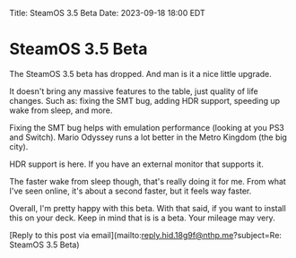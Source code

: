 Title: SteamOS 3.5 Beta
Date: 2023-09-18 18:00 EDT

# SteamOS 3.5 Beta

The SteamOS 3.5 beta has dropped. And man is it a nice little upgrade.

It doesn't bring any massive features to the table, just quality of life changes. Such as: fixing the SMT bug, adding HDR support, speeding up wake from sleep, and more.

Fixing the SMT bug helps with emulation performance (looking at you PS3 and Switch). Mario Odyssey runs a lot better in the Metro Kingdom (the big city).

HDR support is here. If you have an external monitor that supports it.

The faster wake from sleep though, that's really doing it for me. From what I've seen online, it's about a second faster, but it feels way faster. 

Overall, I'm pretty happy with this beta. With that said, if you want to install this on your deck. Keep in mind that is is a beta. Your mileage may very.

[Reply to this post via email](mailto:reply.hid.18g9f@nthp.me?subject=Re: SteamOS 3.5 Beta)